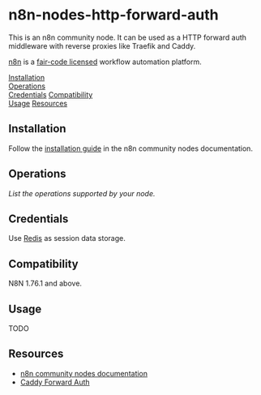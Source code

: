 # n8n-nodes-http-forward-auth

This is an n8n community node. It can be used as a HTTP forward auth middleware with reverse proxies like Traefik and Caddy.

[n8n](https://n8n.io/) is a [fair-code licensed](https://docs.n8n.io/reference/license/) workflow automation platform.

[Installation](#installation)  
[Operations](#operations)  
[Credentials](#credentials) 
[Compatibility](#compatibility)  
[Usage](#usage) 
[Resources](#resources)

## Installation

Follow the [installation guide](https://docs.n8n.io/integrations/community-nodes/installation/) in the n8n community nodes documentation.

## Operations

_List the operations supported by your node._

## Credentials

Use [Redis](https://docs.n8n.io/integrations/builtin/credentials/redis/) as session data storage.

## Compatibility

N8N 1.76.1 and above.

## Usage

TODO

## Resources

* [n8n community nodes documentation](https://docs.n8n.io/integrations/community-nodes/)
* [Caddy Forward Auth](https://caddyserver.com/docs/caddyfile/directives/forward_auth)
